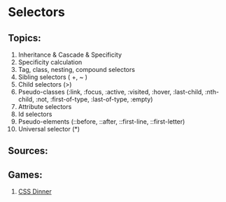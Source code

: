 # Selectors

## Topics:

1. Inheritance & Cascade & Specificity
2. Specificity calculation
3. Tag, class, nesting, compound  selectors
4. Sibling selectors ( +, ~ )
5. Child selectors (>)
6. Pseudo-classes (:link, :focus, :active, :visited, :hover, :last-child, :nth-child, :not, :first-of-type, :last-of-type, :empty)
7. Attribute selectors
8. Id selectors
9. Pseudo-elements (::before, ::after, ::first-line, ::first-letter)
10. Universal selector (*)



## Sources:


## Games:

1. [CSS Dinner](https://flukeout.github.io/)
